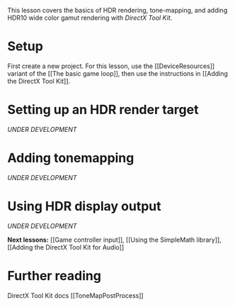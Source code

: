 This lesson covers the basics of HDR rendering, tone-mapping, and adding HDR10 wide color gamut rendering with _DirectX Tool Kit_.

# Setup
First create a new project. For this lesson, use the [[DeviceResources]] variant of the [[The basic game loop]], then use the instructions in [[Adding the DirectX Tool Kit]].

# Setting up an HDR render target

*UNDER DEVELOPMENT*

# Adding tonemapping

*UNDER DEVELOPMENT*

# Using HDR display output

*UNDER DEVELOPMENT*

**Next lessons:** [[Game controller input]], [[Using the SimpleMath library]], [[Adding the DirectX Tool Kit for Audio]]

# Further reading 

DirectX Tool Kit docs [[ToneMapPostProcess]]

